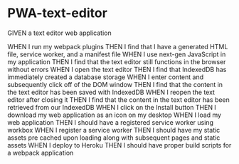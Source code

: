 # PWA-text-editor
GIVEN a text editor web application
<!-- WHEN I open my application in my editor  -->
<!-- THEN I should see a client server folder structure -->
<!-- WHEN I run `npm run start` from the root directory -->
<!-- THEN I find that my application should start up the backend and serve the client -->
<!-- WHEN I run the text editor application from my terminal -->
<!-- THEN I find that my JavaScript files have been bundled using webpack -->
WHEN I run my webpack plugins
THEN I find that I have a generated HTML file, service worker, and a manifest file
WHEN I use next-gen JavaScript in my application
THEN I find that the text editor still functions in the browser without errors
WHEN I open the text editor
THEN I find that IndexedDB has immediately created a database storage
WHEN I enter content and subsequently click off of the DOM window
THEN I find that the content in the text editor has been saved with IndexedDB
WHEN I reopen the text editor after closing it
THEN I find that the content in the text editor has been retrieved from our IndexedDB
WHEN I click on the Install button
THEN I download my web application as an icon on my desktop
WHEN I load my web application
THEN I should have a registered service worker using workbox
WHEN I register a service worker
THEN I should have my static assets pre cached upon loading along with subsequent pages and static assets
WHEN I deploy to Heroku
THEN I should have proper build scripts for a webpack application